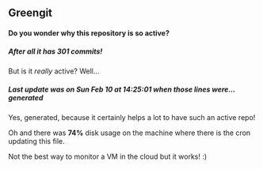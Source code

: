## Greengit

#### Do you wonder why this repository is so active?

##### After all it has 301 commits!

But is it *really* active? Well...

##### Last update was on Sun Feb 10 at 14:25:01 when those lines were... generated

Yes, generated, because it certainly helps a lot to have such an active repo!

Oh and there was **74%** disk usage on the machine
where there is the cron updating this file.

Not the best way to monitor a VM in the cloud but it works! :)
